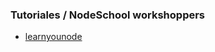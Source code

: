 ### Tutoriales / NodeSchool workshoppers

- [learnyounode](https://github.com/workshopper/learnyounode)